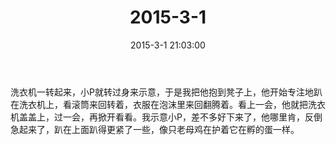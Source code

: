 ﻿---
title: "2015-3-1"
date: 2015-3-1 21:03:00
tags:
categories: 爸爸
---
洗衣机一转起来，小P就转过身来示意，于是我把他抱到凳子上，他开始专注地趴在洗衣机上，看滚筒来回转着，衣服在泡沫里来回翻腾着。看上一会，他就把洗衣机盖盖上，过一会，再掀开看看。我示意小P，差不多好下来了，他哪里肯，反倒急起来了，趴在上面趴得更紧了一些，像只老母鸡在护着它在孵的蛋一样。